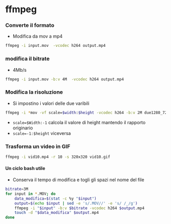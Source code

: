 # ffmpeg

### Converte il formato
* Modifica da mov a mp4
```BASH
ffmpeg -i input.mov  -vcodec h264 output.mp4
```
### modifica il bitrate

* 4Mb/s

```BASH
ffmpeg -i input.mov -b:v 4M  -vcodec h264 output.mp4
```
### Modifica la risoluzione
* Si impostino i valori delle due varibili

```BASH
ffmpeg -i *mov -vf scale=$width:$height -vcodec h264 -b:v 2M due1280_720.mp4 
```
* `scale=$Width:-1` calcola il valore di height mantendo il rapporto originario
* `scale=-1:$height` viceversa

### Trasforma un video in GIF

```BASH
ffmpeg -i vid10.mp4 -r 10 -s 320x320 vid10.gif
```

#### Un ciclo bash utile
* Conserva il tempo di modifica e togli gli spazi nel nome del file
```BASH
bitrate=3M
for input in *.MOV; do
    data_modifica=$(stat -c %y "$input")
    output=$(echo $input | sed -e 's/.MOV//' -e 's/ /_/g')
    ffmpeg -i "$input" -b:v $bitrate -vcodec h264 $output.mp4
    touch -d "$data_modifica" $output.mp4
done
```







